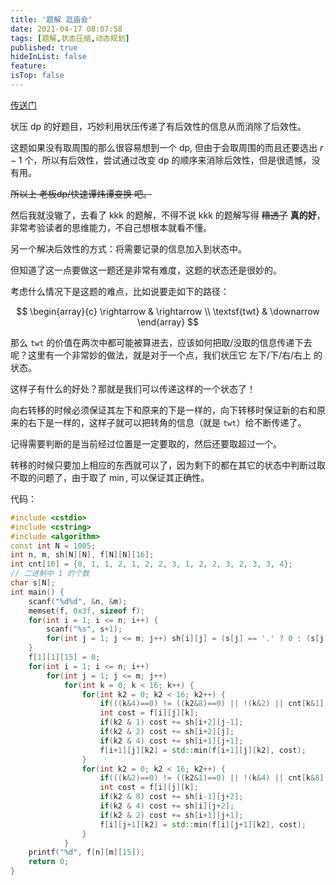 ```yaml
---
title: '题解 逛庙会'
date: 2021-04-17 08:07:58
tags: [题解,状态压缩,动态规划]
published: true
hideInList: false
feature: 
isTop: false
---
```

[传送门](https://www.luogu.com.cn/problem/P2238)

状压 dp 的好题目，巧妙利用状压传递了有后效性的信息从而消除了后效性。

<!-- more -->


这题如果没有取周围的那么很容易想到一个 dp, 但由于会取周围的而且还要选出 $r-1$ 个，所以有后效性，尝试通过改变 dp 的顺序来消除后效性，但是很遗憾，没有用。

~~所以上 老板dp/快速谭炜谭变换 吧。~~

然后我就没辙了，去看了 kkk 的题解，不得不说 kkk 的题解写得 ~~糟透了~~ **真的好**，非常考验读者的思维能力，不自己想根本就看不懂。

另一个解决后效性的方式：将需要记录的信息加入到状态中。

但知道了这一点要做这一题还是非常有难度，这题的状态还是很妙的。

考虑什么情况下是这题的难点，比如说要走如下的路径：

$$
\begin{array}{c}
\rightarrow & \rightarrow \\
\textsf{twt} & \downarrow
\end{array}
$$

那么 `twt` 的价值在两次中都可能被算进去，应该如何把取/没取的信息传递下去呢？这里有一个非常妙的做法，就是对于一个点，我们状压它 左下/下/右/右上 的状态。

这样子有什么的好处？那就是我们可以传递这样的一个状态了！

向右转移的时候必须保证其左下和原来的下是一样的，向下转移时保证新的右和原来的右下是一样的，这样子就可以把转角的信息（就是 `twt`）给不断传递了。

记得需要判断的是当前经过位置是一定要取的，然后还要取超过一个。

转移的时候只要加上相应的东西就可以了，因为剩下的都在其它的状态中判断过取不取的问题了，由于取了 $\min$, 可以保证其正确性。

代码：

```cpp
#include <cstdio>
#include <cstring>
#include <algorithm>
const int N = 1005;
int n, m, sh[N][N], f[N][N][16];
int cnt[16] = {0, 1, 1, 2, 1, 2, 2, 3, 1, 2, 2, 3, 2, 3, 3, 4}; 
// 二进制中 1 的个数
char s[N];
int main() {
	scanf("%d%d", &n, &m);
	memset(f, 0x3f, sizeof f);
	for(int i = 1; i <= n; i++) {
		scanf("%s", s+1);
		for(int j = 1; j <= m; j++) sh[i][j] = (s[j] == '.' ? 0 : (s[j] - '0'));
	}
	f[1][1][15] = 0;
	for(int i = 1; i <= n; i++) 
		for(int j = 1; j <= m; j++)
			for(int k = 0; k < 16; k++) {
				for(int k2 = 0; k2 < 16; k2++) {
					if(((k&4)==0) != ((k2&8)==0) || !(k&2) || cnt[k&1] + cnt[k2&6] <= 1) continue;
					int cost = f[i][j][k];
					if(k2 & 1) cost += sh[i+2][j-1];
					if(k2 & 2) cost += sh[i+2][j];
					if(k2 & 4) cost += sh[i+1][j+1];
					f[i+1][j][k2] = std::min(f[i+1][j][k2], cost);
				}
				for(int k2 = 0; k2 < 16; k2++) {
					if(((k&2)==0) != ((k2&1)==0) || !(k&4) || cnt[k&8] + cnt[k2&6] <= 1) continue;
					int cost = f[i][j][k];
					if(k2 & 8) cost += sh[i-1][j+2];
					if(k2 & 4) cost += sh[i][j+2];
					if(k2 & 2) cost += sh[i+1][j+1];
					f[i][j+1][k2] = std::min(f[i][j+1][k2], cost);
				}
			}
	printf("%d", f[n][m][15]);
	return 0;
}
```